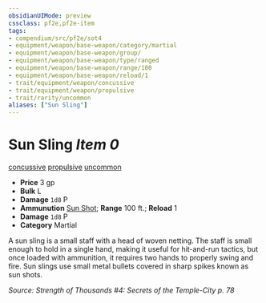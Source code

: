 ```yaml
---
obsidianUIMode: preview
cssclass: pf2e,pf2e-item
tags:
- compendium/src/pf2e/sot4
- equipment/weapon/base-weapon/category/martial
- equipment/weapon/base-weapon/group/
- equipment/weapon/base-weapon/type/ranged
- equipment/weapon/base-weapon/range/100
- equipment/weapon/base-weapon/reload/1
- trait/equipment/weapon/concussive
- trait/equipment/weapon/propulsive
- trait/rarity/uncommon
aliases: ["Sun Sling"]
---
```

# Sun Sling *Item 0*  
[concussive](concussive-g-g.md)  [propulsive](propulsive.md)  [uncommon](uncommon.md)  

- **Price** 3 gp
- **Bulk** L
- **Damage** `1d8` P
- **Ammunution** [Sun Shot](sun-shot-sot4.md); **Range** 100 ft.; **Reload** 1
- **Damage** `1d8` P
- **Category** Martial

A sun sling is a small staff with a head of woven netting. The staff is small enough to hold in a single hand, making it useful for hit-and-run tactics, but once loaded with ammunition, it requires two hands to properly swing and fire. Sun slings use small metal bullets covered in sharp spikes known as sun shots.

*Source: Strength of Thousands #4: Secrets of the Temple-City p. 78*